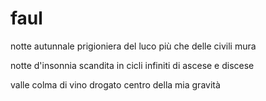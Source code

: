 # faul

notte autunnale
prigioniera
del luco più che
delle civili mura

notte d'insonnia
scandita in
cicli infiniti
di ascese e discese 

valle colma
di vino drogato
centro della mia
gravità
